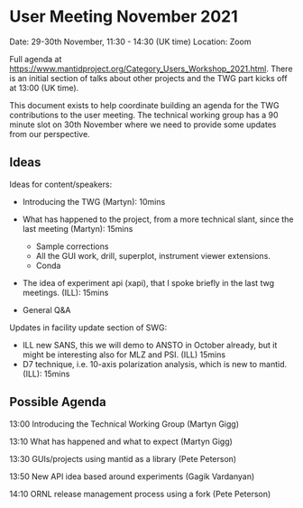 # User Meeting November 2021

Date: 29-30th November, 11:30 - 14:30 (UK time)
Location: Zoom

Full agenda at https://www.mantidproject.org/Category_Users_Workshop_2021.html.
There is an initial section of talks about other projects and the TWG part kicks off at 13:00 (UK time).
 
This document exists to help coordinate building an agenda for the
TWG contributions to the user meeting.
The technical working group has a 90 minute slot on 30th November
where we need to provide some updates from our perspective.

## Ideas

Ideas for content/speakers:

- Introducing the TWG (Martyn): 10mins
- What has happened to the project, from a more technical slant, since the last meeting (Martyn): 15mins
  - Sample corrections
  - All the GUI work, drill, superplot, instrument viewer extensions.
  - Conda
- The idea of experiment api (xapi), that I spoke briefly in the last twg meetings. (ILL): 15mins

- General Q&A

Updates in facility update section of SWG:
- ILL new SANS, this we will demo to ANSTO in October already, but it might be interesting also for MLZ and PSI. (ILL) 15mins
- D7 technique, i.e. 10-axis polarization analysis, which is new to mantid. (ILL): 15mins

## Possible Agenda

13:00 Introducing the Technical Working Group (Martyn Gigg)

13:10 What has happened and what to expect (Martyn Gigg)

13:30 GUIs/projects using mantid as a library (Pete Peterson)

13:50 New API idea based around experiments (Gagik Vardanyan)

14:10 ORNL release management process using a fork (Pete Peterson)
